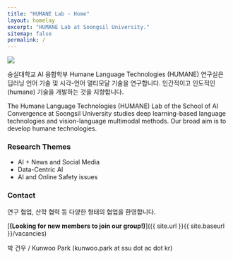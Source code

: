 ```yaml
---
title: "HUMANE Lab - Home"
layout: homelay
excerpt: "HUMANE Lab at Soongsil University."
sitemap: false
permalink: /
---
```


<img src="{{ site.url }}{{ site.baseurl }}/images/teampic/202212_송년회.jpg" style="max-width:100%; height:auto;"/>

숭실대학교 AI 융합학부 Humane Language Technologies (HUMANE) 연구실은 딥러닝 언어 기술 및 시각-언어 멀티모달 기술을 연구합니다. 인간적이고 인도적인 (humane) 기술을 개발하는 것을 지향합니다.

The Humane Language Technologies (HUMANE) Lab of the School of AI Convergence at Soongsil University studies deep learning-based language technologies and vision-language multimodal methods. Our broad aim is to develop humane technologies.

### Research Themes

- AI + News and Social Media
- Data-Centric AI
- AI and Online Safety issues


### Contact

연구 협업, 산학 협력 등 다양한 형태의 협업을 환영합니다.

[**(Looking for new members to join our group!)**]({{ site.url }}{{ site.baseurl }}/vacancies)

박 건우 / Kunwoo Park (kunwoo.park at ssu dot ac dot kr)

 
